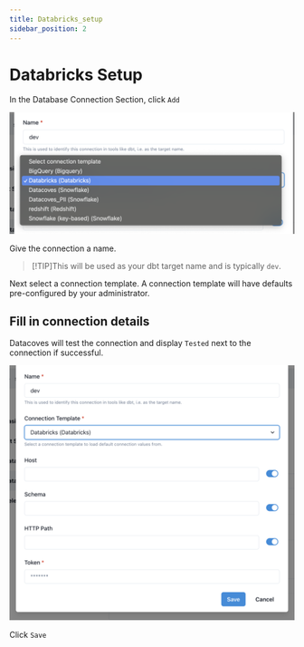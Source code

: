 ```yaml
---
title: Databricks_setup
sidebar_position: 2
---
```


# Databricks Setup

In the Database Connection Section, click `Add`

![Databricks Setup Connection](./assets/connection_databricks_dropdown.png)

Give the connection a name. 

>[!TIP]This will be used as your dbt target name and is typically `dev`. 

Next select a connection template. A connection template will have defaults pre-configured by your administrator.

## Fill in connection details 

Datacoves will test the connection and display `Tested` next to the connection if successful. 


![Databricks Fields](./assets/connection_databricks_fields.png)

Click `Save`
